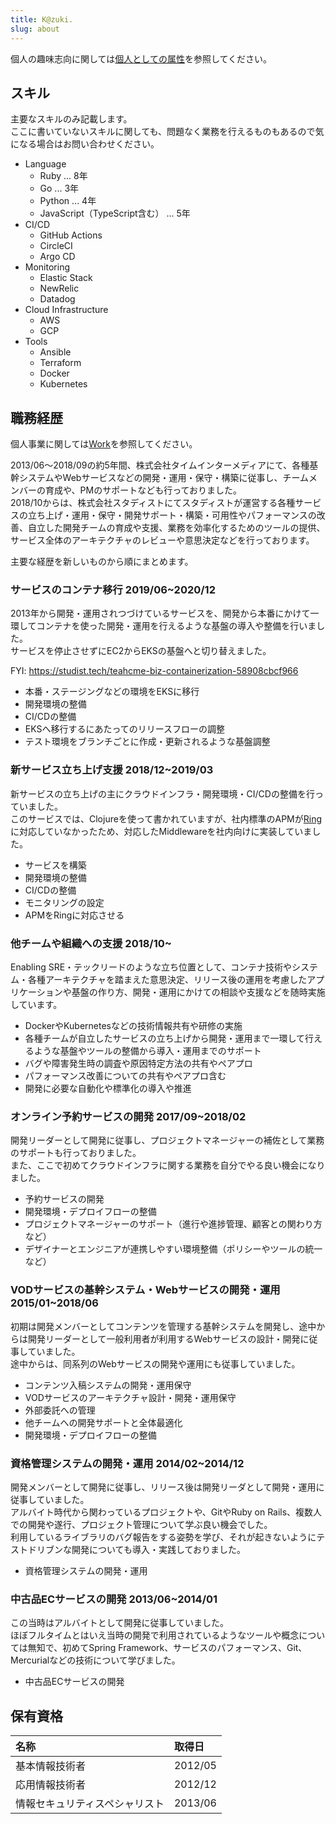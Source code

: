 ```yaml
---
title: K@zuki.
slug: about
---
```


個人の趣味志向に関しては[個人としての属性](https://www.notion.so/d19f6e7f39764e9fa972a1df68fd2ca6)を参照してください。

## スキル

主要なスキルのみ記載します。  
ここに書いていないスキルに関しても、問題なく業務を行えるものもあるので気になる場合はお問い合わせください。

- Language
    - Ruby ... 8年
    - Go ... 3年
    - Python ... 4年
    - JavaScript（TypeScript含む） ... 5年
- CI/CD
    - GitHub Actions
    - CircleCI
    - Argo CD
- Monitoring
    - Elastic Stack
    - NewRelic
    - Datadog
- Cloud Infrastructure
    - AWS
    - GCP
- Tools
    - Ansible
    - Terraform
    - Docker
    - Kubernetes

## 職務経歴

個人事業に関しては[Work](/work)を参照してください。

2013/06～2018/09の約5年間、株式会社タイムインターメディアにて、各種基幹システムやWebサービスなどの開発・運用・保守・構築に従事し、チームメンバーの育成や、PMのサポートなども行っておりました。  
2018/10からは、株式会社スタディストにてスタディストが運営する各種サービスの立ち上げ・運用・保守・開発サポート・構築・可用性やパフォーマンスの改善、自立した開発チームの育成や支援、業務を効率化するためのツールの提供、サービス全体のアーキテクチャのレビューや意思決定などを行っております。

主要な経歴を新しいものから順にまとめます。

### サービスのコンテナ移行 2019/06~2020/12

2013年から開発・運用されつづけているサービスを、開発から本番にかけて一環してコンテナを使った開発・運用を行えるような基盤の導入や整備を行いました。  
サービスを停止させずにEC2からEKSの基盤へと切り替えました。

FYI: https://studist.tech/teahcme-biz-containerization-58908cbcf966 

- 本番・ステージングなどの環境をEKSに移行
- 開発環境の整備
- CI/CDの整備
- EKSへ移行するにあたってのリリースフローの調整
- テスト環境をブランチごとに作成・更新されるような基盤調整

### 新サービス立ち上げ支援 2018/12~2019/03

新サービスの立ち上げの主にクラウドインフラ・開発環境・CI/CDの整備を行っていました。  
このサービスでは、Clojureを使って書かれていますが、社内標準のAPMが[Ring](https://github.com/ring-clojure/ring)に対応していなかったため、対応したMiddlewareを社内向けに実装していました。

- サービスを構築
- 開発環境の整備
- CI/CDの整備
- モニタリングの設定
- APMをRingに対応させる

### 他チームや組織への支援 2018/10~

Enabling SRE・テックリードのような立ち位置として、コンテナ技術やシステム・各種アーキテクチャを踏まえた意思決定、リリース後の運用を考慮したアプリケーションや基盤の作り方、開発・運用にかけての相談や支援などを随時実施しています。

- DockerやKubernetesなどの技術情報共有や研修の実施
- 各種チームが自立したサービスの立ち上げから開発・運用まで一環して行えるような基盤やツールの整備から導入・運用までのサポート
- バグや障害発生時の調査や原因特定方法の共有やペアプロ
- パフォーマンス改善についての共有やペアプロ含む
- 開発に必要な自動化や標準化の導入や推進

### オンライン予約サービスの開発 2017/09~2018/02

開発リーダーとして開発に従事し、プロジェクトマネージャーの補佐として業務のサポートも行っておりました。  
また、ここで初めてクラウドインフラに関する業務を自分でやる良い機会になりました。

- 予約サービスの開発
- 開発環境・デプロイフローの整備
- プロジェクトマネージャーのサポート（進行や進捗管理、顧客との関わり方など）
- デザイナーとエンジニアが連携しやすい環境整備（ポリシーやツールの統一など）

### VODサービスの基幹システム・Webサービスの開発・運用 2015/01~2018/06

初期は開発メンバーとしてコンテンツを管理する基幹システムを開発し、途中からは開発リーダーとして一般利用者が利用するWebサービスの設計・開発に従事していました。  
途中からは、同系列のWebサービスの開発や運用にも従事していました。

- コンテンツ入稿システムの開発・運用保守
- VODサービスのアーキテクチャ設計・開発・運用保守
- 外部委託への管理
- 他チームへの開発サポートと全体最適化
- 開発環境・デプロイフローの整備

### 資格管理システムの開発・運用 2014/02~2014/12

開発メンバーとして開発に従事し、リリース後は開発リーダとして開発・運用に従事していました。  
アルバイト時代から関わっているプロジェクトや、GitやRuby on Rails、複数人での開発や遂行、プロジェクト管理について学ぶ良い機会でした。  
利用しているライブラリのバグ報告をする姿勢を学び、それが起きないようにテストドリブンな開発についても導入・実践しておりました。

- 資格管理システムの開発・運用

### 中古品ECサービスの開発 2013/06~2014/01

この当時はアルバイトとして開発に従事していました。  
ほぼフルタイムとはいえ当時の開発で利用されているようなツールや概念については無知で、初めてSpring Framework、サービスのパフォーマンス、Git、Mercurialなどの技術について学びました。

- 中古品ECサービスの開発

## 保有資格

|名称|取得日|
|:--|:--|
|基本情報技術者|2012/05|
|応用情報技術者|2012/12|
|情報セキュリティスペシャリスト|2013/06|

